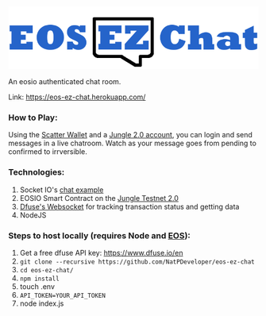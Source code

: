 ![](https://github.com/NatPDeveloper/eos-ez-chat/blob/master/public/EOS-EZ-Chat.png?raw=true)

An eosio authenticated chat room.

Link: https://eos-ez-chat.herokuapp.com/

### How to Play: ###

Using the [Scatter Wallet](https://get-scatter.com/) and a [Jungle 2.0 account](https://monitor.jungletestnet.io/#account), you can login and send messages in a live chatroom.
  Watch as your message goes from pending to confirmed to irrversible.

### Technologies: ###

1. Socket IO's [chat example](https://github.com/socketio/socket.io/tree/master/examples/chat)
2. EOSIO Smart Contract on the [Jungle Testnet 2.0](https://monitor.jungletestnet.io/#home)
3. [Dfuse's Websocket](https://www.dfuse.io/en) for tracking transaction status and getting data
4. NodeJS

### Steps to host locally (requires Node and [EOS](https://developers.eos.io/eosio-cpp/v1.0.0/docs)): ###

1. Get a free dfuse API key: https://www.dfuse.io/en
2. `git clone --recursive https://github.com/NatPDeveloper/eos-ez-chat`
3. `cd eos-ez-chat/`
4. `npm install`
5. touch .env
6. `API_TOKEN=YOUR_API_TOKEN`
7. node index.js

